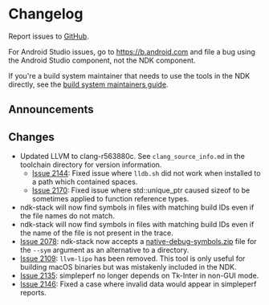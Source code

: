 # Changelog

Report issues to [GitHub].

For Android Studio issues, go to https://b.android.com and file a bug using the
Android Studio component, not the NDK component.

If you're a build system maintainer that needs to use the tools in the NDK
directly, see the [build system maintainers guide].

[GitHub]: https://github.com/android/ndk/issues
[build system maintainers guide]:
  https://android.googlesource.com/platform/ndk/+/master/docs/BuildSystemMaintainers.md

## Announcements

## Changes

- Updated LLVM to clang-r563880c. See `clang_source_info.md` in the toolchain
  directory for version information.
  - [Issue 2144]: Fixed issue where `lldb.sh` did not work when installed to a
    path which contained spaces.
  - [Issue 2170]: Fixed issue where std::unique_ptr caused sizeof to be
    sometimes applied to function reference types.
- ndk-stack will now find symbols in files with matching build IDs even if the
  file names do not match.
- ndk-stack will now find symbols in files with matching build IDs even if the
  name of the file is not present in the trace.
- [Issue 2078]: ndk-stack now accepts a [native-debug-symbols.zip] file for the
  `--sym` argument as an alternative to a directory.
- [Issue 2109]: `llvm-lipo` has been removed. This tool is only useful for
  building macOS binaries but was mistakenly included in the NDK.
- [Issue 2135]: simpleperf no longer depends on Tk-Inter in non-GUI mode.
- [Issue 2146]: Fixed a case where invalid data would appear in simpleperf
  reports.

[Issue 2078]: https://github.com/android/ndk/issues/2078
[Issue 2109]: https://github.com/android/ndk/issues/2109
[Issue 2135]: https://github.com/android/ndk/issues/2135
[Issue 2142]: https://github.com/android/ndk/issues/2142
[Issue 2144]: https://github.com/android/ndk/issues/2144
[Issue 2146]: https://github.com/android/ndk/issues/2146
[Issue 2170]: https://github.com/android/ndk/issues/2170
[native-debug-symbols.zip]: https://support.google.com/googleplay/android-developer/answer/9848633?hl=en
